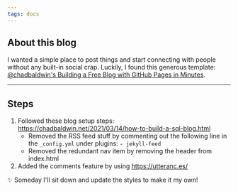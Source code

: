 ```yaml
---
tags: docs
---
```


## About this blog
I wanted a simple place to post things and start connecting with people without any built-in social crap. 
Luckily, I found this generous template: [@chadbaldwin's Building a Free Blog with GitHub Pages in Minutes](https://chadbaldwin.net/2021/03/14/how-to-build-a-sql-blog.html). 

---

## Steps 
1. Followed these blog setup steps: https://chadbaldwin.net/2021/03/14/how-to-build-a-sql-blog.html
	- Removed the RSS feed stuff by commenting out the following line in the `_config.yml` under plugins: `- jekyll-feed`
	- Removed the redundant nav item by removing the header from index.html
2. Added the comments feature by using https://utteranc.es/

✨ Someday I'll sit down and update the styles to make it my own!